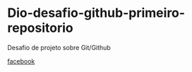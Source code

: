 # Dio-desafio-github-primeiro-repositorio
Desafio de projeto sobre Git/Github

[facebook](https://facebook.com)
